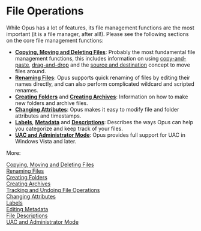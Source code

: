 # File Operations

While Opus has a lot of features, its file management functions are the most important (it is a file manager, after all!). Please see the following sections on the core file management functions:

- **[Copying, Moving and Deleting Files](/Manual/file_operations/copying_moving_and_deleting_files/RAEDME.md)**: Probably the most fundamental file management functions, this includes information on using [copy-and-paste](/Manual/file_operations/copying_moving_and_deleting_files/copy_and_paste.md), [drag-and-drop](/Manual/file_operations/copying_moving_and_deleting_files/drag_and_drop.md) and the [source and destination](basic_concepts/source_and_destination.md) concept to move files around.
- **[Renaming Files](/Manual/file_operations/renaming_files/RAEDME.md)**: Opus supports quick renaming of files by editing their names directly, and can also perform complicated wildcard and scripted renames.
- **[Creating Folders](/Manual/file_operations/creating_folders.md)** and **[Creating Archives](/Manual/file_operations/creating_archives/RAEDME.md)**: Information on how to make new folders and archive files.
- **[Changing Attributes](/Manual/file_operations/changing_attributes.md)**: Opus makes it easy to modify file and folder attributes and timestamps.
- **[Labels](/Manual/file_operations/labels.md)**, **[Metadata](/Manual/file_operations/editing_metadata/RAEDME.md)** and **[Descriptions](/Manual/file_operations/file_descriptions.md)**: Describes the ways Opus can help you categorize and keep track of your files.
- **[UAC and Administrator Mode](/Manual/file_operations/uac_and_administrator_mode.md)**: Opus provides full support for UAC in Windows Vista and later.

More:

[Copying, Moving and Deleting Files](/Manual/file_operations/copying_moving_and_deleting_files/RAEDME.md)  
[Renaming Files](/Manual/file_operations/renaming_files/RAEDME.md)  
[Creating Folders](/Manual/file_operations/creating_folders.md)  
[Creating Archives](/Manual/file_operations/creating_archives/RAEDME.md)  
[Tracking and Undoing File Operations](/Manual/file_operations/tracking_and_undoing_file_operations.md)  
[Changing Attributes](/Manual/file_operations/changing_attributes.md)  
[Labels](/Manual/file_operations/labels.md)  
[Editing Metadata](/Manual/file_operations/editing_metadata/RAEDME.md)  
[File Descriptions](/Manual/file_operations/file_descriptions.md)  
[UAC and Administrator Mode](/Manual/file_operations/uac_and_administrator_mode.md)  
